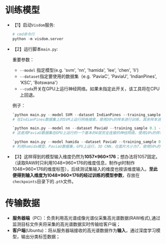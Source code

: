# 训练模型

- 【1】启动`Visdom`服务:

  ```python
  # cmd命令行
  python -m visdom.server
  ```

- 【2】运行脚本`main.py`:

  重要参数：

  - `--model` 指定模型(e.g. 'svm', 'nn', 'hamida', 'lee', 'chen', 'li')
  - `--dataset`指定要使用的数据集（e.g. 'PaviaC', 'PaviaU', 'IndianPines', 'KSC', 'Botswana'）
  - `--cuda`开关在GPU上运行神经网络。如果未指定此开关，该工具将在CPU上回退。

  例子：

  ```python
  `python main.py --model SVM --dataset IndianPines --training_sample 0.3`
  # 在IndianPines数据集上的SVM上运行网格搜索，使用30%的样本进行训练，其余样本进行测试。结果显示在visdom面板中。
  ```

  ```python
  `python main.py --model nn --dataset PaviaU --training_sample 0.1 --cuda 0`
  # 这是用PaviaU数据集在GPU上运行的一个基本的4层完全连接的神经网络，使用10%的样本进行训练。
  ```

  ```python
  `python main.py --model hamida --dataset PaviaU --training_sample 0.5 --patch_size 7 --epoch 50 --cuda 0` 
  # 利用hamida模型，PaviaU数据集，GPU上运行，3D CNN，在面片大小为7，使用50%的样本进行50个时代的训练和优化。
  ```

- 【3】这样得到的模型输入维度仍然为**1057×960×176**；想办法将1057固定。（读取RAW时只利用1048×960×176的维度信息，制作gt时制作1048×960×176的维度标签），后续测试集输入的维度也按该维度输入。**至此便得到输入维度为1048×960×176的经过训练的模型参数**，存放在`checkpoints`目录下的`.pth`文件。

# 传输数据

- **服务器端**（PC）：负责利用高光谱成像光谱仪采集高光谱数据(RAW格式),通过监测目标文件夹将采集的高光谱数据实时传输给客户端；
- **客户端**(Ubuntu)：将从服务器端接收的高光谱数据作为**输入**，通过深度学习模型，输出分类标签数据；